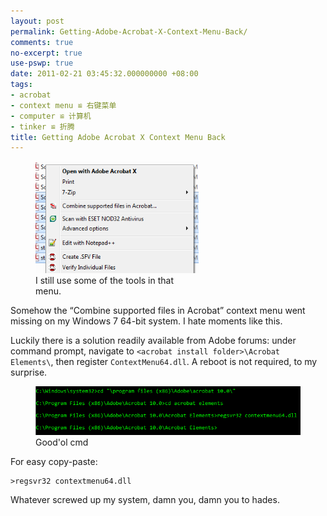 ```yaml
---
layout: post
permalink: Getting-Adobe-Acrobat-X-Context-Menu-Back/
comments: true
no-excerpt: true
use-pswp: true
date: 2011-02-21 03:45:32.000000000 +08:00
tags:
- acrobat
- context menu ≌ 右键菜单
- computer ≌ 计算机
- tinker ≌ 折腾
title: Getting Adobe Acrobat X Context Menu Back
---
```


<div class="imgDisplay monod" style="max-width: 341px;" itemscope itemtype="http://schema.org/ImageGallery">
  <figure itemprop="associatedMedia" itemscope itemtype="http://schema.org/ImageObject">
    <a href="/assets/old/acrobat-context-menu-341x233.png" itemprop="contentUrl" data-size="341x233" >
    <img src="/assets/old/acrobat-context-menu-341x233.png" itemprop="thumbnail" 
      title="I still use some of the tools in that menu." 
      alt="I still use some of the tools in that menu." />
    </a>
    <figcaption itemprop="caption description">I still use some of the tools in that menu.</figcaption>
  </figure>
</div>

Somehow the “Combine supported files in Acrobat” context menu went missing on my Windows 7 64-bit system. I hate moments like this.

Luckily there is a solution readily available from Adobe forums: under command prompt, navigate to `<acrobat install folder>\Acrobat Elements\`, then register `ContextMenu64.dll`. A reboot is not required, to my surprise.

<div class="imgDisplay monod" style="max-width: 600px;" itemscope itemtype="http://schema.org/ImageGallery">
  <figure itemprop="associatedMedia" itemscope itemtype="http://schema.org/ImageObject">
    <a href="/assets/old/windows-cmd-690x128.png" itemprop="contentUrl" data-size="690x128" >
    <img src="/assets/old/windows-cmd-690x128.png" itemprop="thumbnail" 
      title="Good'ol cmd" 
      alt="Good'ol cmd" />
    </a>
    <figcaption itemprop="caption description">Good'ol cmd</figcaption>
  </figure>
</div>

For easy copy-paste:

	>regsvr32 contextmenu64.dll

Whatever screwed up my system, damn you, damn you to hades.

